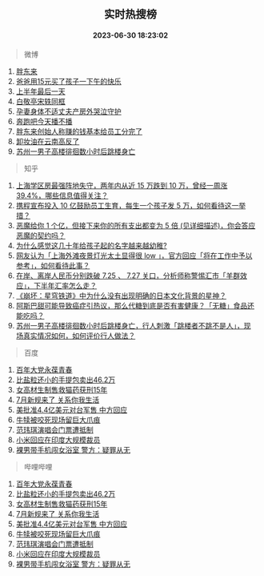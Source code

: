 <div align="center"><h2>实时热搜榜</h2><h4>2023-06-30 18:23:02</h4></div>

> 微博  

1. [胖东来](https://s.weibo.com/weibo?q=%E8%83%96%E4%B8%9C%E6%9D%A5&t=31&band_rank=1&Refer=top)<br />
2. [爸爸用15元买了孩子一下午的快乐](https://s.weibo.com/weibo?q=%23%E7%88%B8%E7%88%B8%E7%94%A815%E5%85%83%E4%B9%B0%E4%BA%86%E5%AD%A9%E5%AD%90%E4%B8%80%E4%B8%8B%E5%8D%88%E7%9A%84%E5%BF%AB%E4%B9%90%23&t=31&band_rank=2&Refer=top)<br />
3. [上半年最后一天](https://s.weibo.com/weibo?q=%23%E4%B8%8A%E5%8D%8A%E5%B9%B4%E6%9C%80%E5%90%8E%E4%B8%80%E5%A4%A9%23&t=31&band_rank=3&Refer=top)<br />
4. [白敬亭宋轶同框](https://s.weibo.com/weibo?q=%23%E7%99%BD%E6%95%AC%E4%BA%AD%E5%AE%8B%E8%BD%B6%E5%90%8C%E6%A1%86%23&t=31&band_rank=4&Refer=top)<br />
5. [孕妻身体不适丈夫产房外哭泣守护](https://s.weibo.com/weibo?q=%23%E5%AD%95%E5%A6%BB%E8%BA%AB%E4%BD%93%E4%B8%8D%E9%80%82%E4%B8%88%E5%A4%AB%E4%BA%A7%E6%88%BF%E5%A4%96%E5%93%AD%E6%B3%A3%E5%AE%88%E6%8A%A4%23&t=31&band_rank=5&Refer=top)<br />
6. [奔跑吧今天播不播](https://s.weibo.com/weibo?q=%23%E5%A5%94%E8%B7%91%E5%90%A7%E4%BB%8A%E5%A4%A9%E6%92%AD%E4%B8%8D%E6%92%AD%23&t=31&band_rank=6&Refer=top)<br />
7. [胖东来创始人称赚的钱基本给员工分完了](https://s.weibo.com/weibo?q=%23%E8%83%96%E4%B8%9C%E6%9D%A5%E5%88%9B%E5%A7%8B%E4%BA%BA%E7%A7%B0%E8%B5%9A%E7%9A%84%E9%92%B1%E5%9F%BA%E6%9C%AC%E7%BB%99%E5%91%98%E5%B7%A5%E5%88%86%E5%AE%8C%E4%BA%86%23&t=31&band_rank=7&Refer=top)<br />
8. [卸妆油在云南高反了](https://s.weibo.com/weibo?q=%23%E5%8D%B8%E5%A6%86%E6%B2%B9%E5%9C%A8%E4%BA%91%E5%8D%97%E9%AB%98%E5%8F%8D%E4%BA%86%23&t=31&band_rank=8&Refer=top)<br />
9. [苏州一男子高楼徘徊数小时后跳楼身亡](https://s.weibo.com/weibo?q=%23%E8%8B%8F%E5%B7%9E%E4%B8%80%E7%94%B7%E5%AD%90%E9%AB%98%E6%A5%BC%E5%BE%98%E5%BE%8A%E6%95%B0%E5%B0%8F%E6%97%B6%E5%90%8E%E8%B7%B3%E6%A5%BC%E8%BA%AB%E4%BA%A1%23&t=31&band_rank=9&Refer=top)<br />

> 知乎  

1. [上海学区房最强阵地失守，两年内从近 15 万跌到 10 万，曾经一周涨 39.4%，哪些信息值得关注？](https://www.zhihu.com/question/609355451)<br />
2. [携程宣布投入 10 亿鼓励员工生育，每生一个孩子发 5 万，如何看待这一举措？](https://www.zhihu.com/question/609562977)<br />
3. [恶魔给你 1 个亿，但接下来你的所有支出都变为 5 倍 (见详细描述)，你会答应恶魔的契约吗？](https://www.zhihu.com/question/608441800)<br />
4. [为什么感觉这几十年给孩子起的名字越来越幼稚?](https://www.zhihu.com/question/608128511)<br />
5. [网友认为「上海外滩夜景灯光太土显得很 low 」，官方回应「将在工作中予以参考」，如何看待此事？](https://www.zhihu.com/question/609552731)<br />
6. [在岸、离岸人民币分别跌破 7.25 、 7.27 关口，分析师称警惕汇市「羊群效应」，下半年汇率怎么走？](https://www.zhihu.com/question/609552420)<br />
7. [《崩坏：星穹铁道》中为什么没有出现明确的日本文化背景的星神？](https://www.zhihu.com/question/609217082)<br />
8. [阿斯巴甜可能导致癌症引热议，那么代糖到底是否有害健康？「无糖」食品还能吃吗？](https://www.zhihu.com/question/609548110)<br />
9. [苏州一男子高楼徘徊数小时后跳楼身亡，行人刺激「跳楼者不跳不是人」，现场真实情况如何，如何评价行人做法？](https://www.zhihu.com/question/609559392)<br />

> 百度  

1. [百年大党永葆青春](https://www.baidu.com/s?wd=%E7%99%BE%E5%B9%B4%E5%A4%A7%E5%85%9A%E6%B0%B8%E8%91%86%E9%9D%92%E6%98%A5&sa=fyb_news&rsv_dl=fyb_news)<br />
2. [比盐粒还小的手提包卖出46.2万](https://www.baidu.com/s?wd=%E6%AF%94%E7%9B%90%E7%B2%92%E8%BF%98%E5%B0%8F%E7%9A%84%E6%89%8B%E6%8F%90%E5%8C%85%E5%8D%96%E5%87%BA46.2%E4%B8%87&sa=fyb_news&rsv_dl=fyb_news)<br />
3. [女高材生制售救猫药获刑15年](https://www.baidu.com/s?wd=%E5%A5%B3%E9%AB%98%E6%9D%90%E7%94%9F%E5%88%B6%E5%94%AE%E6%95%91%E7%8C%AB%E8%8D%AF%E8%8E%B7%E5%88%9115%E5%B9%B4&sa=fyb_news&rsv_dl=fyb_news)<br />
4. [7月新规来了 关系你我生活](https://www.baidu.com/s?wd=7%E6%9C%88%E6%96%B0%E8%A7%84%E6%9D%A5%E4%BA%86+%E5%85%B3%E7%B3%BB%E4%BD%A0%E6%88%91%E7%94%9F%E6%B4%BB&sa=fyb_news&rsv_dl=fyb_news)<br />
5. [美批准4.4亿美元对台军售 中方回应](https://www.baidu.com/s?wd=%E7%BE%8E%E6%89%B9%E5%87%864.4%E4%BA%BF%E7%BE%8E%E5%85%83%E5%AF%B9%E5%8F%B0%E5%86%9B%E5%94%AE+%E4%B8%AD%E6%96%B9%E5%9B%9E%E5%BA%94&sa=fyb_news&rsv_dl=fyb_news)<br />
6. [牛犊被咬死现场留巨大爪痕](https://www.baidu.com/s?wd=%E7%89%9B%E7%8A%8A%E8%A2%AB%E5%92%AC%E6%AD%BB%E7%8E%B0%E5%9C%BA%E7%95%99%E5%B7%A8%E5%A4%A7%E7%88%AA%E7%97%95&sa=fyb_news&rsv_dl=fyb_news)<br />
7. [范玮琪演唱会门票遭抵制](https://www.baidu.com/s?wd=%E8%8C%83%E7%8E%AE%E7%90%AA%E6%BC%94%E5%94%B1%E4%BC%9A%E9%97%A8%E7%A5%A8%E9%81%AD%E6%8A%B5%E5%88%B6&sa=fyb_news&rsv_dl=fyb_news)<br />
8. [小米回应在印度大规模裁员](https://www.baidu.com/s?wd=%E5%B0%8F%E7%B1%B3%E5%9B%9E%E5%BA%94%E5%9C%A8%E5%8D%B0%E5%BA%A6%E5%A4%A7%E8%A7%84%E6%A8%A1%E8%A3%81%E5%91%98&sa=fyb_news&rsv_dl=fyb_news)<br />
9. [裸男带手机闯女浴室 警方：疑罪从无](https://www.baidu.com/s?wd=%E8%A3%B8%E7%94%B7%E5%B8%A6%E6%89%8B%E6%9C%BA%E9%97%AF%E5%A5%B3%E6%B5%B4%E5%AE%A4+%E8%AD%A6%E6%96%B9%EF%BC%9A%E7%96%91%E7%BD%AA%E4%BB%8E%E6%97%A0&sa=fyb_news&rsv_dl=fyb_news)<br />

> 哔哩哔哩  

1. [百年大党永葆青春](https://www.baidu.com/s?wd=%E7%99%BE%E5%B9%B4%E5%A4%A7%E5%85%9A%E6%B0%B8%E8%91%86%E9%9D%92%E6%98%A5&sa=fyb_news&rsv_dl=fyb_news)<br />
2. [比盐粒还小的手提包卖出46.2万](https://www.baidu.com/s?wd=%E6%AF%94%E7%9B%90%E7%B2%92%E8%BF%98%E5%B0%8F%E7%9A%84%E6%89%8B%E6%8F%90%E5%8C%85%E5%8D%96%E5%87%BA46.2%E4%B8%87&sa=fyb_news&rsv_dl=fyb_news)<br />
3. [女高材生制售救猫药获刑15年](https://www.baidu.com/s?wd=%E5%A5%B3%E9%AB%98%E6%9D%90%E7%94%9F%E5%88%B6%E5%94%AE%E6%95%91%E7%8C%AB%E8%8D%AF%E8%8E%B7%E5%88%9115%E5%B9%B4&sa=fyb_news&rsv_dl=fyb_news)<br />
4. [7月新规来了 关系你我生活](https://www.baidu.com/s?wd=7%E6%9C%88%E6%96%B0%E8%A7%84%E6%9D%A5%E4%BA%86+%E5%85%B3%E7%B3%BB%E4%BD%A0%E6%88%91%E7%94%9F%E6%B4%BB&sa=fyb_news&rsv_dl=fyb_news)<br />
5. [美批准4.4亿美元对台军售 中方回应](https://www.baidu.com/s?wd=%E7%BE%8E%E6%89%B9%E5%87%864.4%E4%BA%BF%E7%BE%8E%E5%85%83%E5%AF%B9%E5%8F%B0%E5%86%9B%E5%94%AE+%E4%B8%AD%E6%96%B9%E5%9B%9E%E5%BA%94&sa=fyb_news&rsv_dl=fyb_news)<br />
6. [牛犊被咬死现场留巨大爪痕](https://www.baidu.com/s?wd=%E7%89%9B%E7%8A%8A%E8%A2%AB%E5%92%AC%E6%AD%BB%E7%8E%B0%E5%9C%BA%E7%95%99%E5%B7%A8%E5%A4%A7%E7%88%AA%E7%97%95&sa=fyb_news&rsv_dl=fyb_news)<br />
7. [范玮琪演唱会门票遭抵制](https://www.baidu.com/s?wd=%E8%8C%83%E7%8E%AE%E7%90%AA%E6%BC%94%E5%94%B1%E4%BC%9A%E9%97%A8%E7%A5%A8%E9%81%AD%E6%8A%B5%E5%88%B6&sa=fyb_news&rsv_dl=fyb_news)<br />
8. [小米回应在印度大规模裁员](https://www.baidu.com/s?wd=%E5%B0%8F%E7%B1%B3%E5%9B%9E%E5%BA%94%E5%9C%A8%E5%8D%B0%E5%BA%A6%E5%A4%A7%E8%A7%84%E6%A8%A1%E8%A3%81%E5%91%98&sa=fyb_news&rsv_dl=fyb_news)<br />
9. [裸男带手机闯女浴室 警方：疑罪从无](https://www.baidu.com/s?wd=%E8%A3%B8%E7%94%B7%E5%B8%A6%E6%89%8B%E6%9C%BA%E9%97%AF%E5%A5%B3%E6%B5%B4%E5%AE%A4+%E8%AD%A6%E6%96%B9%EF%BC%9A%E7%96%91%E7%BD%AA%E4%BB%8E%E6%97%A0&sa=fyb_news&rsv_dl=fyb_news)<br />
